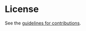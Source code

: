 # License

See the
[guidelines for contributions](https://github.com/LPardue/draft-pardue-alt-svc-ext-unsupported/blob/main/CONTRIBUTING.md).
